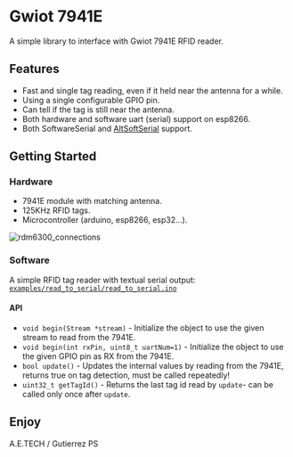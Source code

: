 # Gwiot 7941E

A simple library to interface with Gwiot 7941E RFID reader.

## Features

* Fast and single tag reading, even if it held near the antenna for a while.
* Using a single configurable GPIO pin.
* Can tell if the tag is still near the antenna.
* Both hardware and software uart (serial) support on esp8266.
* Both SoftwareSerial and [AltSoftSerial](https://github.com/PaulStoffregen/AltSoftSerial) support.

## Getting Started

### Hardware

* 7941E module with matching antenna.
* 125KHz RFID tags.
* Microcontroller (arduino, esp8266, esp32...).

![rdm6300_connections](../master/doc/rdm6300_connections.png "rdm6300_connections")

### Software

A simple RFID tag reader with textual serial output:
[```examples/read_to_serial/read_to_serial.ino```](examples/read_to_serial/read_to_serial.ino)

#### API

* ```void begin(Stream *stream)``` - Initialize the object to use the given stream to read from the 7941E.
* ```void begin(int rxPin, uint8_t uartNum=1)``` - Initialize the object to use the given GPIO pin as RX from the 7941E.
* ```bool update()``` - Updates the internal values by reading from the 7941E, returns true on tag detection, must be called repeatedly!
* ```uint32_t getTagId()``` - Returns the last tag id read by ```update```- can be called only once after ```update```.

## Enjoy

A.E.TECH /  Gutierrez PS
